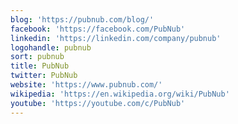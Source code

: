 ```yaml
---
blog: 'https://pubnub.com/blog/'
facebook: 'https://facebook.com/PubNub'
linkedin: 'https://linkedin.com/company/pubnub'
logohandle: pubnub
sort: pubnub
title: PubNub
twitter: PubNub
website: 'https://www.pubnub.com/'
wikipedia: 'https://en.wikipedia.org/wiki/PubNub'
youtube: 'https://youtube.com/c/PubNub'
---
```

